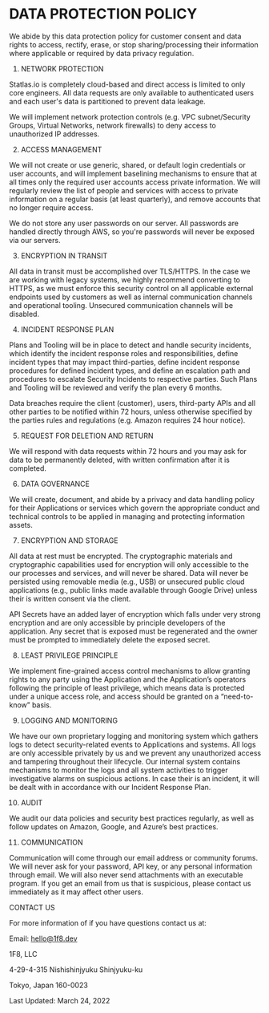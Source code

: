 # DATA PROTECTION POLICY
We abide by this data protection policy for customer consent and data rights to access, rectify, erase, or stop sharing/processing their information where applicable or required by data privacy regulation.

1. NETWORK PROTECTION

Statlas.io is completely cloud-based and direct access is limited to only core engineers. All data requests are only available to authenticated users and each user's data is partitioned to prevent data leakage.

We will implement network protection controls (e.g. VPC subnet/Security Groups, Virtual Networks, network firewalls) to deny access to unauthorized IP addresses.

2. ACCESS MANAGEMENT

We will not create or use generic, shared, or default login credentials or user accounts, and will implement baselining mechanisms to ensure that at all times only the required user accounts access private information. We will regularly review the list of people and services with access to private information on a regular basis (at least quarterly), and remove accounts that no longer require access.

We do not store any user passwords on our server. All passwords are handled directly through AWS, so you're passwords will never be exposed via our servers.

3. ENCRYPTION IN TRANSIT

All data in transit must be accomplished over TLS/HTTPS. In the case we are working with legacy systems, we highly recommend converting to HTTPS, as we must enforce this security control on all applicable external endpoints used by customers as well as internal communication channels and operational tooling. Unsecured communication channels will be disabled.

4. INCIDENT RESPONSE PLAN

Plans and Tooling will be in place to detect and handle security incidents, which identify the incident response roles and responsibilities, define incident types that may impact third-parties, define incident response procedures for defined incident types, and define an escalation path and procedures to escalate Security Incidents to respective parties. Such Plans and Tooling will be reviewed and verify the plan every 6 months.

Data breaches require the client (customer), users, third-party APIs and all other parties to be notified within 72 hours, unless otherwise specified by the parties rules and regulations (e.g. Amazon requires 24 hour notice).

5. REQUEST FOR DELETION AND RETURN

We will respond with data requests within 72 hours and you may ask for data to be permanently deleted, with written confirmation after it is completed.

6. DATA GOVERNANCE

We will create, document, and abide by a privacy and data handling policy for their Applications or services which govern the appropriate conduct and technical controls to be applied in managing and protecting information assets.

7. ENCRYPTION AND STORAGE

All data at rest must be encrypted. The cryptographic materials and cryptographic capabilities used for encryption will only accessible to the our processes and services, and will never be shared. Data will never be persisted using removable media (e.g., USB) or unsecured public cloud applications (e.g., public links made available through Google Drive) unless their is written consent via the client.

API Secrets have an added layer of encryption which falls under very strong encryption and are only accessible by principle developers of the application. Any secret that is exposed must be regenerated and the owner must be prompted to immediately delete the exposed secret.

8. LEAST PRIVILEGE PRINCIPLE

We implement fine-grained access control mechanisms to allow granting rights to any party using the Application and the Application’s operators following the principle of least privilege, which means data is protected under a unique access role, and access should be granted on a “need-to-know” basis.

9. LOGGING AND MONITORING

We have our own proprietary logging and monitoring system which gathers logs to detect security-related events to Applications and systems. All logs are only accessible privately by us and we prevent any unauthorized access and tampering throughout their lifecycle. Our internal system contains mechanisms to monitor the logs and all system activities to trigger investigative alarms on suspicious actions. In case their is an incident, it will be dealt with in accordance with our Incident Response Plan.

10. AUDIT

We audit our data policies and security best practices regularly, as well as follow updates on Amazon, Google, and Azure’s best practices.

11. COMMUNICATION

Communication will come through our email address or community forums. We will never ask for your password, API key, or any personal information through email. We will also never send attachments with an executable program. If you get an email from us that is suspicious, please contact us immediately as it may affect other users.

CONTACT US

For more information of if you have questions contact us at:

Email: hello@1f8.dev

1F8, LLC

4-29-4-315 Nishishinjyuku Shinjyuku-ku

Tokyo, Japan 160-0023

Last Updated: March 24, 2022